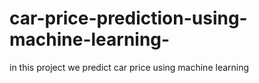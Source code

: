 # car-price-prediction-using-machine-learning-
in this project we predict car price using machine learning
